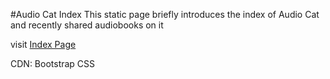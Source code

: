 #Audio Cat Index
This static page briefly introduces the index of Audio Cat and recently shared audiobooks on it

visit <a href="http://audioc.at/cats.html" target="_blank">Index Page</a>

CDN: Bootstrap CSS
